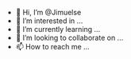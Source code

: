 - 👋 Hi, I’m @Jimuelse
- 👀 I’m interested in ...
- 🌱 I’m currently learning ...
- 💞️ I’m looking to collaborate on ...
- 📫 How to reach me ...

<!---
Jimuelse/Jimuelse is a ✨ special ✨ repository because its `README.md` (this file) appears on your GitHub profile.
You can click the Preview link to take a look at your changes.
--->
